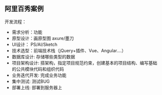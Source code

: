 ## 阿里百秀案例
 开发流程：

- 需求分析：功能
- 原型设计：画原型图  axure/墨刀  
- UI设计： PS/AI/Sketch
- 技术选型：前端技术栈（jQuery+插件、Vue、Angular....）
- 数据库设计: 存储哪些类型的数据
- 项目架构设计: 搭架构，指定项目规范约束，创建基本的项目结构、编写基础的公共模块代码和组织代码 
- 业务迭代开发: 完成业务功能
- 集中测试: 测试BUG
- 部署上线: 部署到服务器上